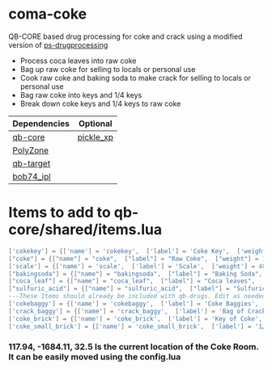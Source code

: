 # coma-coke
QB-CORE based drug processing for coke and crack using a modified version of [ps-drugprocessing](https://github.com/Project-Sloth/ps-drugprocessing)
<ul>
<li>Process coca leaves into raw coke</li>
<li>Bag up raw coke for selling to locals or personal use</li>
<li>Cook raw coke and baking soda to make crack for selling to locals or personal use</li>
<li>Bag raw coke into keys and 1/4 keys</li>
<li>Break down coke keys and 1/4 keys to raw coke</li>
</ul>

| Dependencies  | Optional |
| ------------- | ------------- |
| [qb-core](https://github.com/qbcore-framework/qb-core)    | [pickle_xp](https://github.com/PickleModifications/pickle_xp)  |
| [PolyZone](https://github.com/mkafrin/PolyZone)  | 
| [qb-target](https://github.com/qbcore-framework/qb-target)  |               
| [bob74_ipl](https://github.com/Bob74/bob74_ipl)  |            


# Items to add to qb-core/shared/items.lua
```lua
['cokekey'] = {['name'] = 'cokekey',  ['label'] = 'Coke Key',  ['weight'] = 5,  ['type'] = 'item',  ['image'] = 'coma-coke-key.png',  ['unique'] = false,  ['useable'] = false,  ['shouldClose'] = false,  ['combinable'] = nil,  ['description'] = 'Key to the coke room'},
["coke"] = {["name"] = "coke",  ["label"] = "Raw Coke",  ["weight"] = 100,  ["type"] = "item",  ["image"] = "coke.png",  ["unique"] = false,  ["useable"] = false,  ["shouldClose"] = false,  ["combinable"] = nil,  ["description"] = "Unprocessed Coke"},
['scale'] = {['name'] = 'scale',  ['label'] = 'Scale',  ['weight'] = 400,  ['type'] = 'item',  ['image'] = 'finescale.png',  ['unique'] = false,  ['useable'] = false,  ['shouldClose'] = false,  ['combinable'] = nil,   ['description'] = 'Tools of the trade'},
["bakingsoda"] = {["name"] = "bakingsoda",  ["label"] = "Baking Soda",  ["weight"] = 200,  ["type"] = "item",  ["image"] = "bakingsoda.png",  ["unique"] = false,  ["useable"] = false,  ["shouldClose"] = false,  ["combinable"] = nil,  ["description"] = "Baking Soda"},
["coca_leaf"] = {["name"] = "coca_leaf",  ["label"] = "Coca leaves",  ["weight"] = 400,  ["type"] = "item",  ["image"] = "coca_leaf.png",  ["unique"] = false,  ["useable"] = false, 	["shouldClose"] = false,  ["combinable"] = nil,  ["description"] = "Unprocessed Coca leaves"},
["sulfuric_acid"] = {["name"] = "sulfuric_acid",  ["label"] = "Sulfuric Acid",  ["weight"] = 1000,  ["type"] = "item",  ["image"] = "sulfuric_acid.png",  ["unique"] = false,  ["useable"] = false,  ["shouldClose"] = false,  ["combinable"] = nil,  ["description"] = "Chemicals, handle with care!"},
---These Items should already be included with qb-drugs. Edit as needed or add if you do not have them
['cokebaggy'] = {['name'] = 'cokebaggy',  ['label'] = 'Coke Baggies',  ['weight'] = 2,  ['type'] = 'item',  ['image'] = 'cocaine_baggy.png',  ['unique'] = false,  ['useable'] = true,  ['shouldClose'] = true,  ['combinable'] = nil,  ['description'] = 'To get happy real quick'},
['crack_baggy'] = {['name'] = 'crack_baggy',  ['label'] = 'Bag of Crack',  ['weight'] = 2,  ['type'] = 'item',  ['image'] = 'crack_baggy.png',  ['unique'] = false,  ['useable'] = true,  ['shouldClose'] = true,  ['combinable'] = nil,  ['description'] = 'To get happy faster'},
['coke_brick'] = {['name'] = 'coke_brick',  ['label'] = 'Key of Coke',  ['weight'] = 1000,  ['type'] = 'item',  ['image'] = 'coke_brick.png',  ['unique'] = true,  ['useable'] = false,  ['shouldClose'] = true,['combinable'] = nil,  ['description'] = 'Ready for distribution'},
['coke_small_brick'] = {['name'] = 'coke_small_brick',  ['label'] = '1/4 Key of Coke',  ['weight'] = 250,  ['type'] = 'item',  ['image'] = 'coke_small_brick.png',  ['unique'] = true,  ['useable'] = false,  ['shouldClose'] = true,  ['combinable'] = nil,   ['description'] = 'Ready for distribution'},
```

### 117.94, -1684.11, 32.5 Is the current location of the Coke Room. It can be easily moved using the config.lua
